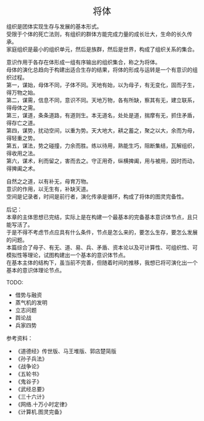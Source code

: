 <center><font size=5>将体</font></center>

组织是团体实现生存与发展的基本形式。<br>
受限于个体的死亡法则，有组织的群体方能完成力量的成长壮大，生命的长久传承。<br/>
家庭组织是最小的组织单元，然后是族群，然后是世界，构成了组织关系的集合。<br/>

意识作用于各存在体形成一组有序输出的组织集合，称之为将体。<br/>
母体的演化总趋向于构建出适合生存的结果，将体的形成与运转是一个有意识的组织过程。<br/>
第一，谋始，母体不同，子体不同。天地有始，以为母子，有无变化，固而子生，得万物之始。<br/>
第二，谋需，信息不同，意识不同。天地万物，各有所缺，察其有无，建立联系，得母体之需。<br/>
第三，谋道，条条道路，有道则生。本无道名，处处是道，揣摩有无，抓住矛盾，得存亡之道。<br/>
第四，谋势，扰动空间，以重为势。天大地大，耕之蓄之，聚之以大，余而为母，得轻重之势。<br/>
第五，谋法，势之碰撞，力余而胜。练以待用，熟能生巧，阻断集结，瓦解组织，得收用之法。<br/>
第六，谋术，利而留之，害而去之。守正用奇，纵横捭阖，用与被用，因时而动，得捭阖之术。<br/>

自然之之道，以有补无，母育万物。<br/>
意识的作用，以无生有，补缺天道。<br/>
空间是记录者，时间是前行者，演化传承是循环，构成了将体的图灵完备性。<br/>

后记：<br/>
本章的主体思想已完结，实际上是在构建一个最基本的完备基本意识体节点，且只能写活了。<br/>
于是不得不考虑节点应具有什么条件，节点是怎么来的，要怎么生存，要怎么发展的问题。<br/>
本篇综合了母子、有无、道、易、兵、矛盾、资本论以及可计算性、可组织性、可模拟性等理论，试图构建出一个基本的意识体节点。<br/>
在基本主体的结构下，虽当前不完善，但随着时间的推移，我想已将可演化出一个基本的意识体理论节点。<br/>

TODO: 
* 借势与融资
* 蒸气机的发明
* 立志问题
* 舆论战
* 兵家四势


参考资料：
* 《道德经》传世版、马王堆版、郭店楚简版
* 《孙子兵法》
* 《战争论》
* 《五轮书》
* 《鬼谷子》
* 《武经总要》
* 《三十六计》
* 《网络.十万小时定律》
* 《计算机.图灵完备》

